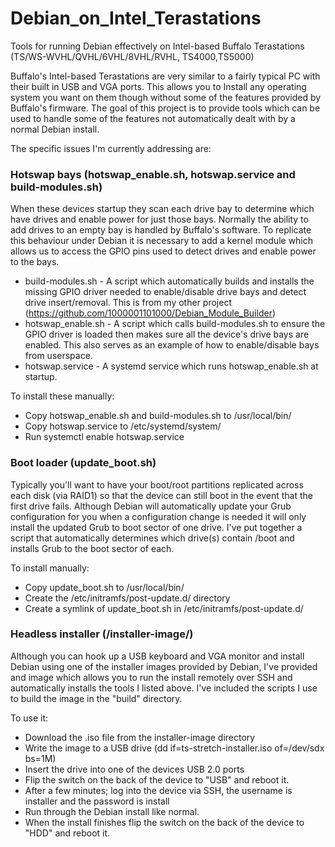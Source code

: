 # Debian_on_Intel_Terastations
Tools for running Debian effectively on Intel-based Buffalo Terastations (TS/WS-WVHL/QVHL/6VHL/8VHL/RVHL, TS4000,TS5000)

Buffalo's Intel-based Terastations are very similar to a fairly typical PC with their built in USB and VGA ports. This allows you to Install any operating system you want on them though without some of the features provided by Buffalo's firmware. The goal of this project is to provide tools which can be used to handle some of the features not automatically dealt with by a normal Debian install.

The specific issues I'm currently addressing are:

### Hotswap bays (hotswap_enable.sh, hotswap.service and build-modules.sh)
When these devices startup they scan each drive bay to determine which have drives and enable power for just those bays. Normally the ability to add drives to an empty bay is handled by Buffalo's software. To replicate this behaviour under Debian it is necessary to add a kernel module which allows us to access the GPIO pins used to detect drives and enable power to the bays.

* build-modules.sh - A script which automatically builds and installs the missing GPIO driver needed to enable/disable drive bays and detect drive insert/removal. This is from my other project (https://github.com/1000001101000/Debian_Module_Builder)
* hotswap_enable.sh - A script which calls build-modules.sh to ensure the GPIO driver is loaded then makes sure all the device's drive bays are enabled. This also serves as an example of how to enable/disable bays from userspace.
* hotswap.service - A systemd service which runs hotswap_enable.sh at startup.

To install these manually:
* Copy hotswap_enable.sh and build-modules.sh to /usr/local/bin/
* Copy hotswap.service to /etc/systemd/system/
* Run systemctl enable hotswap.service

### Boot loader (update_boot.sh)
Typically you'll want to have your boot/root partitions replicated across each disk (via RAID1) so that the device can still boot in the event that the first drive fails. Although Debian will automatically update your Grub configuration for you when a configuration change is needed it will only install the updated Grub to boot sector of one drive. I've put together a script that automatically determines which drive(s) contain /boot and installs Grub to the boot sector of each. 

To install manually:
* Copy update_boot.sh to /usr/local/bin/
* Create the /etc/initramfs/post-update.d/ directory
* Create a symlink of update_boot.sh in /etc/initramfs/post-update.d/

### Headless installer (/installer-image/)
Although you can hook up a USB keyboard and VGA monitor and install Debian using one of the installer images provided by Debian, I've provided and image which allows you to run the install remotely over SSH and automatically installs the tools I listed above. I've included the scripts I use to build the image in the "build" directory.

To use it:
* Download the .iso file from the installer-image directory
* Write the image to a USB drive (dd if=ts-stretch-installer.iso of=/dev/sdx bs=1M)
* Insert the drive into one of the devices USB 2.0 ports
* Flip the switch on the back of the device to "USB" and reboot it.
* After a few minutes; log into the device via SSH, the username is installer and the password is install
* Run through the Debian install like normal.
* When the install finishes flip the switch on the back of the device to "HDD" and reboot it.

